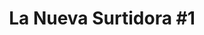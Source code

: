 ---
title: "La Nueva Surtidora #1"
url: /ciudad-de-guatemala/la-nueva-surtidora-1/
shop: comodidad
---